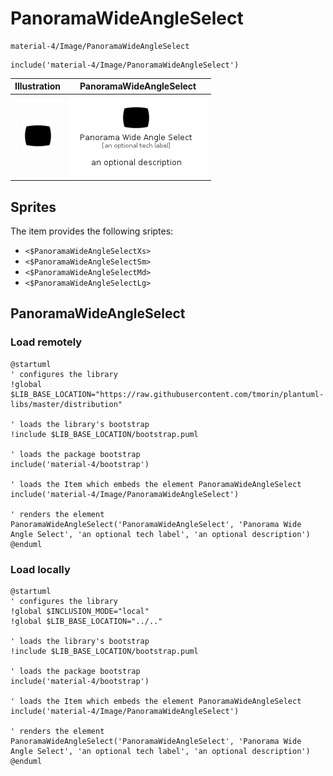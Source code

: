 # PanoramaWideAngleSelect


```text
material-4/Image/PanoramaWideAngleSelect
```

```text
include('material-4/Image/PanoramaWideAngleSelect')
```



| Illustration | PanoramaWideAngleSelect |
| :---: | :---: |
| ![illustration for Illustration](../../material-4/Image/PanoramaWideAngleSelect.png) | ![illustration for PanoramaWideAngleSelect](../../material-4/Image/PanoramaWideAngleSelect.Local.png) |



## Sprites
The item provides the following sriptes:

- `<$PanoramaWideAngleSelectXs>`
- `<$PanoramaWideAngleSelectSm>`
- `<$PanoramaWideAngleSelectMd>`
- `<$PanoramaWideAngleSelectLg>`





## PanoramaWideAngleSelect

### Load remotely
```plantuml
@startuml
' configures the library
!global $LIB_BASE_LOCATION="https://raw.githubusercontent.com/tmorin/plantuml-libs/master/distribution"

' loads the library's bootstrap
!include $LIB_BASE_LOCATION/bootstrap.puml

' loads the package bootstrap
include('material-4/bootstrap')

' loads the Item which embeds the element PanoramaWideAngleSelect
include('material-4/Image/PanoramaWideAngleSelect')

' renders the element
PanoramaWideAngleSelect('PanoramaWideAngleSelect', 'Panorama Wide Angle Select', 'an optional tech label', 'an optional description')
@enduml
```

### Load locally
```plantuml
@startuml
' configures the library
!global $INCLUSION_MODE="local"
!global $LIB_BASE_LOCATION="../.."

' loads the library's bootstrap
!include $LIB_BASE_LOCATION/bootstrap.puml

' loads the package bootstrap
include('material-4/bootstrap')

' loads the Item which embeds the element PanoramaWideAngleSelect
include('material-4/Image/PanoramaWideAngleSelect')

' renders the element
PanoramaWideAngleSelect('PanoramaWideAngleSelect', 'Panorama Wide Angle Select', 'an optional tech label', 'an optional description')
@enduml
```

